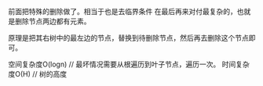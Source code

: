 前面把特殊的删除做了。相当于也是去临界条件
在最后再来对付最复杂的，也就是删除节点两边都有元素。

原理是把其右树中的最左边的节点，替换到待删除节点，然后再去删除这个节点即可。


空间复杂度O(logn) // 最坏情况需要从根遍历到叶子节点，遍历一次。
时间复杂度O(H) // 树的高度 
